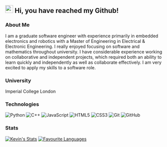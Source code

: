 ## <img src="https://media.giphy.com/media/hvRJCLFzcasrR4ia7z/giphy.gif" width="25px"></a> Hi, you have reached my Github!

### About Me
I am a graduate software engineer with experience primarily in embedded electronics and robotics with a Master of Engineering in Electrical & Electronic Engineering. I really enjoyed focusing on software and mathematics throughout university. I have considerable experience working on collaborative and independent projects, which required both an ability to learn quickly and independently as well as collaborate effectively.  I am very excited to apply my skills to a software role. 
### University
Imperial College London
### Technologies
![Python](https://img.shields.io/badge/-Python-black?style=flat-square&logo=Python)
![C++](https://img.shields.io/badge/-C++-00599C?style=flat-square&logo=c)
![JavaScript](https://img.shields.io/badge/-JavaScript-black?style=flat-square&logo=javascript)
![HTML5](https://img.shields.io/badge/-HTML5-E34F26?style=flat-square&logo=html5&logoColor=white)
![CSS3](https://img.shields.io/badge/-CSS3-1572B6?style=flat-square&logo=css3)
![Git](https://img.shields.io/badge/-Git-black?style=flat-square&logo=git)
![GitHub](https://img.shields.io/badge/-GitHub-181717?style=flat-square&logo=github)
### Stats
[![Kevin's Stats](https://github-readme-stats.vercel.app/api?username=kevin-hub&show_icons=true&hide_title=true)](https://github.com/kevin-hub/github-readme-stats)
[![Favourite Languages](https://github-readme-stats.vercel.app/api/top-langs/?username=kevin-hub&hide=jupyter%20notebook,tex&langs_count=10&layout=compact&hide_title=true)](https://github.com/kevin-hub/github-readme-stats)
